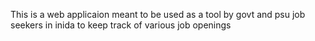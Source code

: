 This is a web applicaion meant to be used as a tool by govt and psu job seekers in inida to keep track of various job openings 